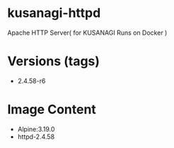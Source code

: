 # kusanagi-httpd

Apache HTTP Server( for KUSANAGI Runs on Docker )

# Versions (tags)

- 2.4.58-r6

# Image Content

- Alpine:3.19.0
- httpd-2.4.58


